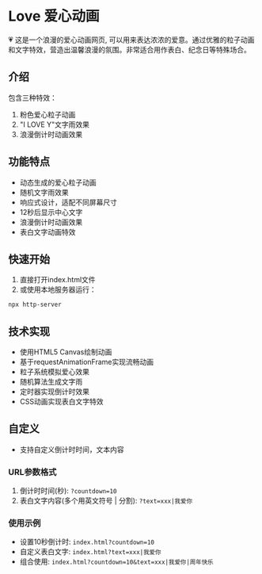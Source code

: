 # Love 爱心动画
💗 这是一个浪漫的爱心动画网页, 可以用来表达浓浓的爱意。通过优雅的粒子动画和文字特效，营造出温馨浪漫的氛围。非常适合用作表白、纪念日等特殊场合。

## 介绍
包含三种特效：
1. 粉色爱心粒子动画
2. "I LOVE Y"文字雨效果
3. 浪漫倒计时动画效果

## 功能特点
- 动态生成的爱心粒子动画
- 随机文字雨效果
- 响应式设计，适配不同屏幕尺寸
- 12秒后显示中心文字
- 浪漫倒计时动画效果
- 表白文字动画特效

## 快速开始
1. 直接打开index.html文件
2. 或使用本地服务器运行：
```bash
npx http-server
```

## 技术实现
- 使用HTML5 Canvas绘制动画
- 基于requestAnimationFrame实现流畅动画
- 粒子系统模拟爱心效果
- 随机算法生成文字雨
- 定时器实现倒计时效果
- CSS动画实现表白文字特效

## 自定义
- 支持自定义倒计时时间，文本内容

### URL参数格式
1. 倒计时时间(秒): `?countdown=10`
2. 表白文字内容(多个用英文符号 | 分割): `?text=xxx|我爱你`

### 使用示例
- 设置10秒倒计时: `index.html?countdown=10`
- 自定义表白文字: `index.html?text=xxx|我爱你`
- 组合使用: `index.html?countdown=10&text=xxx|我爱你|周年快乐`
